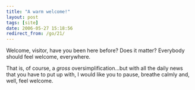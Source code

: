 ```yaml
---
title: "A warm welcome!"
layout: post
tags: [site]
date: 2006-05-27 15:18:56
redirect_from: /go/21/
---
```


Welcome, visitor, have you been here before? Does it matter? Everybody should feel welcome, everywhere. 

That is, of course, a _gross_ oversimplification...but with all the daily news that you have to put up with, I would like you to pause, breathe calmly and, well, feel welcome.